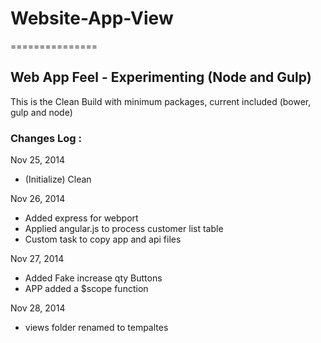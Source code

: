 # Website-App-View
===============

## Web App Feel - Experimenting (Node and Gulp)

This is the Clean Build with minimum packages, current included (bower, gulp and node)

### Changes Log : 

Nov 25, 2014
* (Initialize) Clean 

Nov 26, 2014
* Added express for webport
* Applied angular.js to process customer list table
* Custom task to copy app and api files

Nov 27, 2014
* Added Fake increase qty Buttons
* APP added a $scope function

Nov 28, 2014
* views folder renamed to tempaltes
